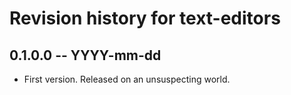 # Revision history for text-editors

## 0.1.0.0 -- YYYY-mm-dd

* First version. Released on an unsuspecting world.
